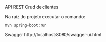 API REST
Crud de clientes

Na raiz do projeto executar o comando:
```
mvn spring-boot:run
````

Swagger
http://localhost:8080/swagger-ui.html
